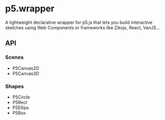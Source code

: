 # p5.wrapper
A lightweight declarative wrapper for p5.js that lets you build interactive sketches using Web Components or frameworks like Zikojs, React, VanJS...

## API 

### Scenes
 - P5Canvas2D
 - P5Canvas3D
### Shapes 
 - P5Circle 
 - P5Rect 
 - P5Ellips
 - P5Box
 
